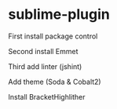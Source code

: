 # sublime-plugin

First install package control

Second install Emmet

Third add linter (jshint)

Add theme (Soda & Cobalt2)

Install BracketHighlither
